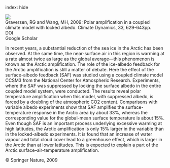 index: hide

<div class="Citation">
    <div class="Citation-thumb CitationThumb-linked"  data-href="https://doi.org/10.1007/s00382-009-0535-6">
      <img src="https://static.claimspace.cloud/climate-study-static/refs/thumbs/12/Graversen_and_Wang_2009-thumb.png" />
    </div>

  <div class="Citation-body">
    <div class="Citation-text">Graversen, RG and Wang, MH, 2009: Polar amplification in a coupled climate model with locked albedo. <span class="Article-journal">Climate Dynamics, </span><span class="Article-volume">33, </span>629-643pp.</div>
    <div class="Citation-links">
      <div class="CitationLink" data-href="https://doi.org/10.1007/s00382-009-0535-6">
        <div class="CitationLink-icon CitationLink-Doi"></div>
        <div class="CitationLink-text">DOI</div>
      </div>
      <div class="CitationLink" data-href="https://scholar.google.com/scholar?q=10.1007/s00382-009-0535-6">
        <div class="CitationLink-icon CitationLink-Scholar"></div>
        <div class="CitationLink-text">Google Scholar</div>
      </div>
    </div>
  </div>
</div>

In recent years, a substantial reduction of the sea ice in the Arctic has been observed. At the same time, the near-surface air in this region is warming at a rate almost twice as large as the global average—this phenomenon is known as the Arctic amplification. The role of the ice-albedo feedback for the Arctic amplification is still a matter of debate. Here the effect of the surface-albedo feedback (SAF) was studied using a coupled climate model CCSM3 from the National Center for Atmospheric Research. Experiments, where the SAF was suppressed by locking the surface albedo in the entire coupled model system, were conducted. The results reveal polar temperature amplification when this model, with suppressed albedo, is forced by a doubling of the atmospheric CO2 content. Comparisons with variable albedo experiments show that SAF amplifies the surface-temperature response in the Arctic area by about 33%, whereas the corresponding value for the global-mean surface temperature is about 15%. Even though SAF is an important process underlying excessive warming at high latitudes, the Arctic amplification is only 15% larger in the variable than in the locked-albedo experiments. It is found that an increase of water vapour and total cloud cover lead to a greenhouse effect, which is larger in the Arctic than at lower latitudes. This is expected to explain a part of the Arctic surface–air-temperature amplification.

<div class="Citation-copy">
&copy; Springer Nature, 2009
</div>